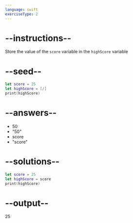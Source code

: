 ```yaml
---
language: swift
exerciseType: 2
---
```


# --instructions--

Store the value of the `score` variable in the `highScore` variable

# --seed--

```swift
let score = 25
let highScore = [/]
print(highScore)
```

# --answers--

- 50
- "50"
- score
- "score"

# --solutions--

```swift
let score = 25
let highScore = score
print(highScore)
```

# --output--

25
